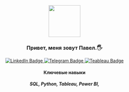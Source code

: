 <div id="header" align="center">
  <img src="https://media.giphy.com/media/heIX5HfWgEYlW/giphy.gif" width="100"/>
</div>
<h3 align="center">
Привет, меня зовут Павел.🖐 
</h3> 

<div id="badges" align="center">
  <a href="https://www.linkedin.com/in/pomelope/">
    <img src="https://img.shields.io/badge/LinkedIn-blue?logo=linkedin&logocolor=white" alt="LinkedIn Badge"/>
  </a>
  <a href="https://t.me/drummfox">
    <img src="https://img.shields.io/badge/Telegam-blue?logo=telegram&logocolor=white" alt="Telegram Badge"/>
  </a>
   <a href="https://public.tableau.com/views/GoogleAppStore_16766419515030/GoogleAppStore?:language=en-US&publish=yes&:display_count=n&:origin=viz_share_link">
    <img src="https://img.shields.io/badge/Tableau-white?logo=tableau&logocolor=white" alt="Teableau Badge"/>
  </a>
</div>
<h4 align="center">
Ключевые навыки
</h4> 
<h5 align="center">

SQL,
Python,
Tableau,
Power BI,
</h5> 

